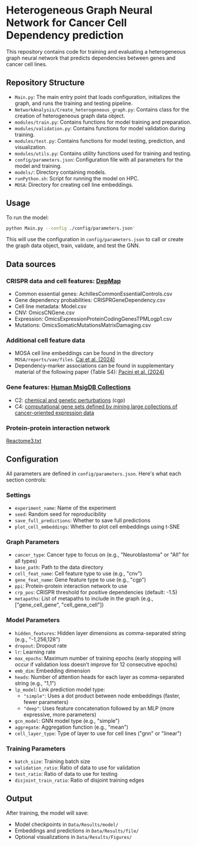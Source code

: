 # Heterogeneous Graph Neural Network for Cancer Cell Dependency prediction

This repository contains code for training and evaluating a heterogeneous graph neural network that predicts dependencies between genes and cancer cell lines.

## Repository Structure

- `Main.py`: The main entry point that loads configuration, initializes the graph, and runs the training and testing pipeline.
- `NetworkAnalysis/Create_heterogeneous_graph.py`: Contains class for the creation of heterogeneous graph data object.
- `modules/train.py`: Contains functions for model training and preparation.
- `modules/validation.py`: Contains functions for model validation during training.
- `modules/test.py`: Contains functions for model testing, prediction, and visualization.
- `modules/utils.py`: Contains utility functions used for training and testing.
- `config/parameters.json`: Configuration file with all parameters for the model and training.
- `models/`: Directory containing models.
- `runPython.sh`: Script for running the model on HPC.
- `MOSA`: Directory for creating cell line embeddings.

## Usage

To run the model:

```bash
python Main.py --config ./config/parameters.json'
```

This will use the configuration in `config/parameters.json` to call or create the graph data object, train, validate, and test the GNN.

## Data sources

### CRISPR data and cell features: [DepMap](https://depmap.org/portal/data_page/?tab=allData)

- Common essential genes: AchillesCommonEssentialControls.csv
- Gene dependency probabilities: CRISPRGeneDependency.csv
- Cell line metadata: Model.csv
- CNV: OmicsCNGene.csv
- Expression: OmicsExpressionProteinCodingGenesTPMLogp1.csv
- Mutations: OmicsSomaticMutationsMatrixDamaging.csv

### Additional cell feature data
- MOSA cell line embeddings can be found in the directory `MOSA/reports/vae/files`. [Cai et al. (2024)](https://doi.org/10.1038/s41467-024-54771-4)
- Dependency-marker associations can be found in supplementary material of the following paper (Table S4): [Pacini et al. (2024)](https://doi.org/10.1016/j.ccell.2023.12.016)

### Gene features: [Human MsigDB Collections](https://www.gsea-msigdb.org/gsea/msigdb/human/collections.jsp)
- C2: [chemical and genetic perturbations](https://www.gsea-msigdb.org/gsea/msigdb/download_file.jsp?filePath=/msigdb/release/2024.1.Hs/c2.cgp.v2024.1.Hs.symbols.gmt) (cgp)
- C4: [computational gene sets defined by mining large collections of cancer-oriented expression data](https://www.gsea-msigdb.org/gsea/msigdb/download_file.jsp?filePath=/msigdb/release/2024.1.Hs/c4.all.v2024.1.Hs.symbols.gmt)

### Protein-protein interaction network
[Reactome3.txt](https://reactome.org/download/tools/ReatomeFIs/FIsInGene_070323_with_annotations.txt.zip)

## Configuration

All parameters are defined in `config/parameters.json`. Here's what each section controls:

### Settings
- `experiment_name`: Name of the experiment
- `seed`: Random seed for reproducibility
- `save_full_predictions`: Whether to save full predictions
- `plot_cell_embeddings`: Whether to plot cell embeddings using t-SNE

### Graph Parameters
- `cancer_type`: Cancer type to focus on (e.g., "Neuroblastoma" or "All" for all types)
- `base_path`: Path to the data directory
- `cell_feat_name`: Cell feature type to use (e.g., "cnv")
- `gene_feat_name`: Gene feature type to use (e.g., "cgp")
- `ppi`: Protein-protein interaction network to use
- `crp_pos`: CRISPR threshold for positive dependencies (default: -1.5)
- `metapaths`: List of metapaths to include in the graph (e.g., ["gene_cell_gene", "cell_gene_cell"])

### Model Parameters
- `hidden_features`: Hidden layer dimensions as comma-separated string (e.g., "-1,256,128")
- `dropout`: Dropout rate
- `lr`: Learning rate
- `max_epochs`: Maximum number of training epochs (early stopping will occur if validation loss doesn't improve for 12 consecutive epochs)
- `emb_dim`: Embedding dimension
- `heads`: Number of attention heads for each layer as comma-separated string (e.g., "1,1")
- `lp_model`: Link prediction model type:
  - `"simple"`: Uses a dot product between node embeddings (faster, fewer parameters)
  - `"deep"`: Uses feature concatenation followed by an MLP (more expressive, more parameters)
- `gcn_model`: GNN model type (e.g., "simple")
- `aggregate`: Aggregation function (e.g., "mean")
- `cell_layer_type`: Type of layer to use for cell lines ("gnn" or "linear")

### Training Parameters
- `batch_size`: Training batch size
- `validation_ratio`: Ratio of data to use for validation
- `test_ratio`: Ratio of data to use for testing
- `disjoint_train_ratio`: Ratio of disjoint training edges

## Output

After training, the model will save:
- Model checkpoints in `Data/Results/model/`
- Embeddings and predictions in `Data/Results/file/`
- Optional visualizations in `Data/Results/Figures/`
